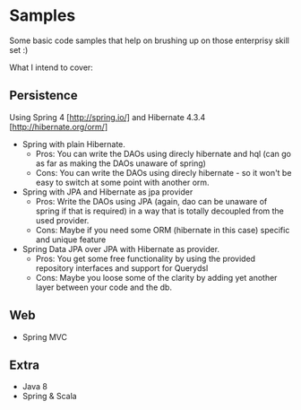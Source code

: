 Samples
=======

Some basic code samples that help on brushing up on those enterprisy skill set :)

What I intend to cover:

Persistence
-----------
Using Spring 4 [http://spring.io/] and Hibernate 4.3.4 [http://hibernate.org/orm/]

* Spring with plain Hibernate.
  * Pros: You can write the DAOs using direcly hibernate and hql (can go as far as making the DAOs unaware of spring)  
  * Cons: You can write the DAOs using direcly hibernate - so it won't be easy to switch at some point with another orm.
* Spring with JPA and Hibernate as jpa provider
  * Pros: Write the DAOs using JPA (again, dao can be unaware of spring if that is required) in a way that is totally decoupled from the used provider.
  * Cons: Maybe if you need some ORM (hibernate in this case) specific and unique feature
* Spring Data JPA over JPA with Hibernate as provider.
  * Pros: You get some free functionality by using the provided repository interfaces and support for Querydsl 
  * Cons: Maybe you loose some of the clarity by adding yet another layer between your code and the db. 



Web
----
* Spring MVC

Extra
-----
* Java 8
* Spring & Scala
